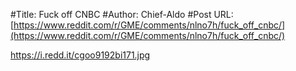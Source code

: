 #Title: Fuck off CNBC
#Author: Chief-Aldo
#Post URL: [https://www.reddit.com/r/GME/comments/nlno7h/fuck_off_cnbc/](https://www.reddit.com/r/GME/comments/nlno7h/fuck_off_cnbc/)


https://i.redd.it/cgoo9192bi171.jpg